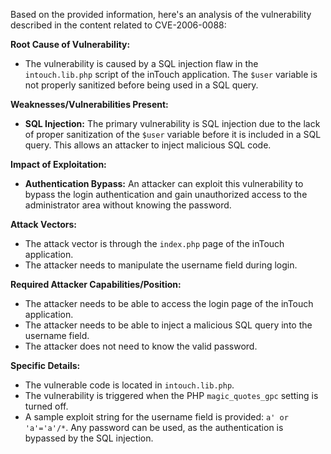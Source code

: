 Based on the provided information, here's an analysis of the vulnerability described in the content related to CVE-2006-0088:

**Root Cause of Vulnerability:**

*   The vulnerability is caused by a SQL injection flaw in the `intouch.lib.php` script of the inTouch application. The `$user` variable is not properly sanitized before being used in a SQL query.

**Weaknesses/Vulnerabilities Present:**

*   **SQL Injection:** The primary vulnerability is SQL injection due to the lack of proper sanitization of the `$user` variable before it is included in a SQL query. This allows an attacker to inject malicious SQL code.

**Impact of Exploitation:**

*   **Authentication Bypass:** An attacker can exploit this vulnerability to bypass the login authentication and gain unauthorized access to the administrator area without knowing the password.

**Attack Vectors:**

*   The attack vector is through the `index.php` page of the inTouch application.
*   The attacker needs to manipulate the username field during login.

**Required Attacker Capabilities/Position:**

*   The attacker needs to be able to access the login page of the inTouch application.
*   The attacker needs to be able to inject a malicious SQL query into the username field.
*   The attacker does not need to know the valid password.

**Specific Details:**

*   The vulnerable code is located in `intouch.lib.php`.
*   The vulnerability is triggered when the PHP `magic_quotes_gpc` setting is turned off.
*   A sample exploit string for the username field is provided: `a' or 'a'='a'/*`. Any password can be used, as the authentication is bypassed by the SQL injection.